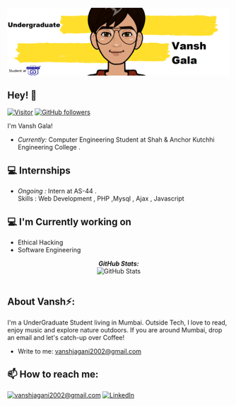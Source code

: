 ![Vansh Gala Banner Image](./banner.png)

<h2>Hey! 👋</h2>

[![Visitor](https://visitor-badge.laobi.icu/badge?page_id=Vansh-829.Vansh-829)](https://github.com/Vansh-829) [![GitHub followers](https://img.shields.io/github/followers/Vansh-829.svg?style=social&label=Follow)](https://github.com/Vansh-829?tab=followers)

I'm Vansh Gala! 
- <i>Currently:</i> Computer Engineering Student at Shah & Anchor Kutchhi Engineering College . 


<h2>💻 Internships</h2>

- <i>Ongoing :</i> Intern at AS-44 .<br>Skills : Web Development , PHP ,Mysql , Ajax , Javascript



<h2>💻 I'm Currently working on</h2>

- Ethical Hacking
- Software Engineering


<!-- __Check out my GitHub repository:__

<div>
  <p>
    <a href="#">
      <img src="#" />
    </a>
    <a href="#">
      <img src="#" />
    </a>
  </p>
</div>

<h2>👀 Stats</h2> -->

<div>

  <p align="center">
  <b><em>GitHub Stats:</em></b> <br/>
    <img src="https://github-readme-streak-stats.herokuapp.com/?user=Vansh-829" alt="GitHub Stats" /> <br/><br/>
  </p>
</div>

<h2> About Vansh⚡:</h2>

I'm a UnderGraduate Student living in Mumbai. Outside Tech, I love to read, enjoy music and explore nature outdoors. If you are around Mumbai, drop an email and let's catch-up over Coffee!
 

- Write to me: [vanshjagani2002@gmail.com](mailto:vanshjagani2002@gmail.com)

<h2>📫 How to reach me:</h2>

<a href="mailto:vanshjagani2002@gmail.com">![vanshjagani2002@gmail.com](https://img.shields.io/badge/Gmail-D14836?style=for-the-badge&logo=gmail&logoColor=white)</a> <a href="www.linkedin.com/in/vansh-gala/">![LinkedIn](https://img.shields.io/badge/LinkedIn-0077B5?style=for-the-badge&logo=linkedin&logoColor=white)</a>
